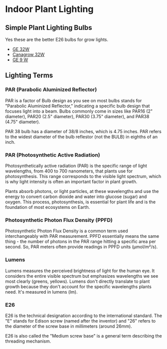 # Indoor Plant Lighting

## Simple Plant Lighting Bulbs

Yes these are the better E26 bulbs for grow lights.

- [GE 32W](https://amzn.to/3wZsE9b)
- [Canagrow 32W](https://amzn.to/3x5kLzg)
- [GE 9 W](https://amzn.to/3ahpmnT)

## Lighting Terms

### PAR (Parabolic Aluminized Reflector)

PAR is a factor of Bulb design as you see on most bulbs stands for "Parabolic Aluminized Reflector," indicating a specific bulb design that focuses light into a beam. Bulbs commonly come in sizes like PAR16 (2" diameter), PAR20 (2.5" diameter), PAR30 (3.75" diameter), and PAR38 (4.75" diameter).

PAR 38 bulb has a diameter of 38/8 inches, which is 4.75 inches. PAR refers to the widest diameter of the bulb reflestor (not the BULB) in eighths of an inch.

### PAR (Photosynthetic Active Radiation)

Photosynthetically active radiation (PAR) is the specific range of light wavelengths, from 400 to 700 nanometers, that plants use for photosynthesis. This range corresponds to the visible light spectrum, which is why light intensity is often an important factor in plant growth.

Plants absorb photons, or light particles, at these wavelengths and use the energy to convert carbon dioxide and water into glucose (sugar) and oxygen. This process, photosynthesis, is essential for plant life and is the foundation of most ecosystems on Earth.

### Photosynthetic Photon Flux Density (PPFD)

Photosynthetic Photon Flux Density is a common term used interchangeably with PAR measurement. PPFD essentially means the same thing - the number of photons in the PAR range hitting a specific area per second. So, PAR meters often provide readings in PPFD units (µmol/m²/s).

### Lumens

Lumens measures the perceived brightness of light for the human eye. It considers the entire visible spectrum but emphasizes wavelengths we see most clearly (greens, yellows). Lumens don't directly translate to plant growth because they don't account for the specific wavelengths plants need. It's measured in lumens (lm).

### E26

E26 is the technical designation according to the international standard. The "E" stands for Edison screw (named after the inventor) and "26" refers to the diameter of the screw base in millimeters (around 26mm).

E26 is also called the "Medium screw base" is a general term describing the threading mechanism.

